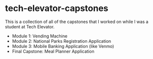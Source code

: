 # tech-elevator-capstones
This is a collection of all of the capstones that I worked on while I was a student at Tech Elevator.  

 - Module 1: Vending Machine
 - Module 2: National Parks Registration Application
 - Module 3: Mobile Banking Application (like Venmo)
 - Final Capstone: Meal Planner Application
